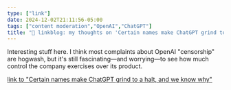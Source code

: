 ```yaml
---
type: ["link"]
date: 2024-12-02T21:11:56-05:00
tags: ["content moderation","OpenAI","ChatGPT"]
title: "🔗 linkblog: my thoughts on 'Certain names make ChatGPT grind to a halt, and we know why'"
---
```

Interesting stuff here. I think most complaints about OpenAI "censorship" are hogwash, but it's still fascinating—and worrying—to see how much control the company exercises over its product.

[link to "Certain names make ChatGPT grind to a halt, and we know why"](https://arstechnica.com/information-technology/2024/12/certain-names-make-chatgpt-grind-to-a-halt-and-we-know-why/)
